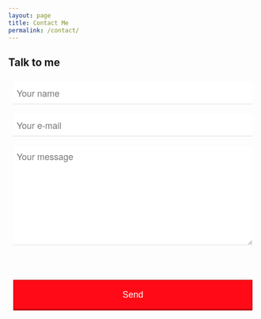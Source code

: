 ```yaml
---
layout: page
title: Contact Me
permalink: /contact/
---
```


<style type="text/css" media="screen">
  .container {
    margin: 0px auto;
  }
  /* latin-ext */
@font-face {
  font-family: 'Titillium Web';
  font-style: normal;
  font-weight: 300;
  src: local('Titillium Web Light'), local('TitilliumWeb-Light'), url(https://fonts.gstatic.com/s/titilliumweb/v6/NaPDcZTIAOhVxoMyOr9n_E7ffGjEGIVzY4SY.woff2) format('woff2');
  unicode-range: U+0100-024F, U+0259, U+1E00-1EFF, U+2020, U+20A0-20AB, U+20AD-20CF, U+2113, U+2C60-2C7F, U+A720-A7FF;
}
/* latin */
@font-face {
  font-family: 'Titillium Web';
  font-style: normal;
  font-weight: 300;
  src: local('Titillium Web Light'), local('TitilliumWeb-Light'), url(https://fonts.gstatic.com/s/titilliumweb/v6/NaPDcZTIAOhVxoMyOr9n_E7ffGjEGItzYw.woff2) format('woff2');
  unicode-range: U+0000-00FF, U+0131, U+0152-0153, U+02BB-02BC, U+02C6, U+02DA, U+02DC, U+2000-206F, U+2074, U+20AC, U+2122, U+2191, U+2193, U+2212, U+2215, U+FEFF, U+FFFD;
}
/* latin-ext */
@font-face {
  font-family: 'Titillium Web';
  font-style: normal;
  font-weight: 400;
  src: local('Titillium Web Regular'), local('TitilliumWeb-Regular'), url(https://fonts.gstatic.com/s/titilliumweb/v6/NaPecZTIAOhVxoMyOr9n_E7fdM3mDbRS.woff2) format('woff2');
  unicode-range: U+0100-024F, U+0259, U+1E00-1EFF, U+2020, U+20A0-20AB, U+20AD-20CF, U+2113, U+2C60-2C7F, U+A720-A7FF;
}
/* latin */
@font-face {
  font-family: 'Titillium Web';
  font-style: normal;
  font-weight: 400;
  src: local('Titillium Web Regular'), local('TitilliumWeb-Regular'), url(https://fonts.gstatic.com/s/titilliumweb/v6/NaPecZTIAOhVxoMyOr9n_E7fdMPmDQ.woff2) format('woff2');
  unicode-range: U+0000-00FF, U+0131, U+0152-0153, U+02BB-02BC, U+02C6, U+02DA, U+02DC, U+2000-206F, U+2074, U+20AC, U+2122, U+2191, U+2193, U+2212, U+2215, U+FEFF, U+FFFD;
}
/* latin-ext */
@font-face {
  font-family: 'Titillium Web';
  font-style: normal;
  font-weight: 700;
  src: local('Titillium Web Bold'), local('TitilliumWeb-Bold'), url(https://fonts.gstatic.com/s/titilliumweb/v6/NaPDcZTIAOhVxoMyOr9n_E7ffHjDGIVzY4SY.woff2) format('woff2');
  unicode-range: U+0100-024F, U+0259, U+1E00-1EFF, U+2020, U+20A0-20AB, U+20AD-20CF, U+2113, U+2C60-2C7F, U+A720-A7FF;
}
/* latin */
@font-face {
  font-family: 'Titillium Web';
  font-style: normal;
  font-weight: 700;
  src: local('Titillium Web Bold'), local('TitilliumWeb-Bold'), url(https://fonts.gstatic.com/s/titilliumweb/v6/NaPDcZTIAOhVxoMyOr9n_E7ffHjDGItzYw.woff2) format('woff2');
  unicode-range: U+0000-00FF, U+0131, U+0152-0153, U+02BB-02BC, U+02C6, U+02DA, U+02DC, U+2000-206F, U+2074, U+20AC, U+2122, U+2191, U+2193, U+2212, U+2215, U+FEFF, U+FFFD;
}

  .contact-form {
 font-family:'Titillium Web','Helvetica Neue',Helvetica,sans-serif;
 font-weight:700;
 font-style:normal;
 padding:.625rem;
}
.contact-form fieldset {
 border:none;
 font-weight:normal
}
.contact-form input[type="text"],.contact-form input[type="email"],.contact-form textarea {
 -webkit-box-sizing:border-box;
 box-sizing:border-box;
 outline:none;
 display:block;
 color:#333;
 width:100%;
 padding:7px;
 border:none;
 border-bottom:1px solid #ddd;
 margin-bottom:10px;
 font-family:inherit;
 font-size:1.125rem;
 height:2.813rem;
}
.contact-form input[type="text"].has-error,.contact-form input[type="email"].has-error,.contact-form textarea.has-error {
 border-color:#f04242
}
.contact-form textarea {
 height:12.5rem
}
.contact-form span {
 display:block;
 font-size:.875rem;
 color:#f04242;
 padding-bottom:.625rem
}
.contact-form button[type="submit"] {
 display:block;
 padding:19px 39px 18px 39px;
 color:#fff;
 background:#ff0a16;
 font-size:1.125rem;
 width:100%;
 border:1px solid #ba0009;
 border-width:1px 1px 3px;
 margin-top:3.125rem;
 margin-bottom:.625rem;
 cursor:pointer;
 -webkit-transition:all .3s;
 transition:all .3s;
 outline:none;
}
.contact-form button[type="submit"]:hover {
 background:#d4000a
}
.contact-form [v-cloak] {
 display:none
}
</style>

<div class="container">

  <h2>Talk to me</h2>

  <div id="form" class="contact-form">
    <form method="POST" action="https://formspree.io/mehmetfatihokuyan@gmail.com">
        <input type="hidden" name="_subject" value="New contact!" />
        <input type="hidden" name="_language" value="en" />
        <input type="text" name="name" placeholder="Your name">
        <span></span>
        <input type="text" name="email" placeholder="Your e-mail">
        <span></span>
        <textarea name="message" placeholder="Your message"></textarea>
        <span></span>
        <button type="submit">Send</button>
    </form>
  </div>
